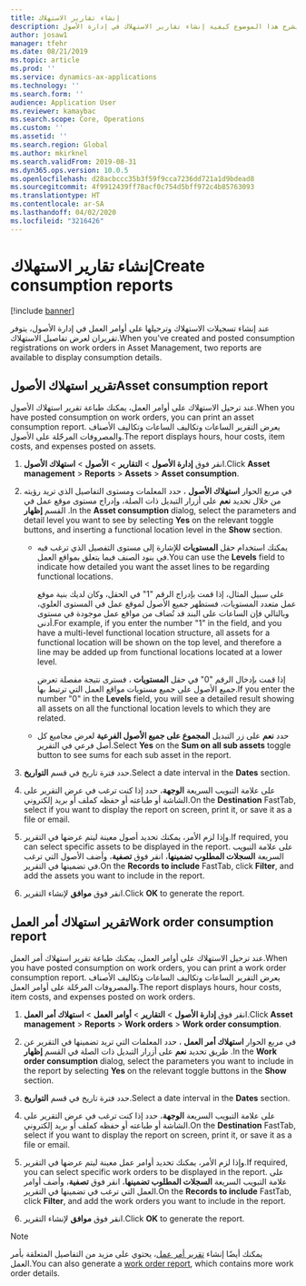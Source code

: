 ```yaml
---
title: إنشاء تقارير الاستهلاك‬
description: يشرح هذا الموضوع كيفية إنشاء تقارير الاستهلاك في إدارة الأصول.
author: josaw1
manager: tfehr
ms.date: 08/21/2019
ms.topic: article
ms.prod: ''
ms.service: dynamics-ax-applications
ms.technology: ''
ms.search.form: ''
audience: Application User
ms.reviewer: kamaybac
ms.search.scope: Core, Operations
ms.custom: ''
ms.assetid: ''
ms.search.region: Global
ms.author: mkirknel
ms.search.validFrom: 2019-08-31
ms.dyn365.ops.version: 10.0.5
ms.openlocfilehash: d28acbccc35b3f59f9cca7236dd721a1d9bdead8
ms.sourcegitcommit: 4f9912439ff78acf0c754d5bff972c4b85763093
ms.translationtype: HT
ms.contentlocale: ar-SA
ms.lasthandoff: 04/02/2020
ms.locfileid: "3216426"
---
```

# <a name="create-consumption-reports"></a><span data-ttu-id="6bbbd-103">إنشاء تقارير الاستهلاك‬</span><span class="sxs-lookup"><span data-stu-id="6bbbd-103">Create consumption reports</span></span>

[!include [banner](../../includes/banner.md)]

 

<span data-ttu-id="6bbbd-104">عند إنشاء تسجيلات الاستهلاك وترحيلها على أوامر العمل في إدارة الأصول، يتوفر تقريران لعرض تفاصيل الاستهلاك.</span><span class="sxs-lookup"><span data-stu-id="6bbbd-104">When you've created and posted consumption registrations on work orders in Asset Management, two reports are available to display consumption details.</span></span>


## <a name="asset-consumption-report"></a><span data-ttu-id="6bbbd-105">تقرير استهلاك الأصول</span><span class="sxs-lookup"><span data-stu-id="6bbbd-105">Asset consumption report</span></span>

<span data-ttu-id="6bbbd-106">عند ترحيل الاستهلاك على أوامر العمل، يمكنك طباعة تقرير استهلاك الأصول.</span><span class="sxs-lookup"><span data-stu-id="6bbbd-106">When you have posted consumption on work orders, you can print an asset consumption report.</span></span> <span data-ttu-id="6bbbd-107">يعرض التقرير الساعات وتكاليف الساعات وتكاليف الأصناف والمصروفات المرحّلة على الأصول.</span><span class="sxs-lookup"><span data-stu-id="6bbbd-107">The report displays hours, hour costs, item costs, and expenses posted on assets.</span></span>

1. <span data-ttu-id="6bbbd-108">انقر فوق **إدارة الأصول** > **التقارير** > **الأصول** > **استهلاك الأصول**.</span><span class="sxs-lookup"><span data-stu-id="6bbbd-108">Click **Asset management** > **Reports** > **Assets** > **Asset consumption**.</span></span>

2. <span data-ttu-id="6bbbd-109">في مربع الحوار **استهلاك الأصول** ، حدد المعلمات ومستوى التفاصيل الذي تريد رؤيته من خلال تحديد **نعم** على أزرار التبديل ذات الصلة، وإدراج مستوى موقع عمل في القسم **إظهار** .</span><span class="sxs-lookup"><span data-stu-id="6bbbd-109">In the **Asset consumption** dialog, select the parameters and detail level you want to see by selecting **Yes** on the relevant toggle buttons, and inserting a functional location level in the **Show** section.</span></span>
    - <span data-ttu-id="6bbbd-110">يمكنك استخدام حقل **المستويات** للإشارة إلى مستوى التفصيل الذي ترغب فيه في بنود الصنف فيما يتعلق بمواقع العمل.</span><span class="sxs-lookup"><span data-stu-id="6bbbd-110">You can use the **Levels** field to indicate how detailed you want the asset lines to be regarding functional locations.</span></span> 
    
        <span data-ttu-id="6bbbd-111">على سبيل المثال، إذا قمت بإدراج الرقم "1" في الحقل، وكان لديك بنية موقع عمل متعدد المستويات، فستظهر جميع الأصول لموقع عمل في المستوى العلوي، وبالتالي فإن الساعات على البند قد تُضاف من مواقع عمل موجودة في مستوى أدنى.‬</span><span class="sxs-lookup"><span data-stu-id="6bbbd-111">For example, if you enter the number "1" in the field, and you have a multi-level functional location structure, all assets for a functional location will be shown on the top level, and therefore a line may be added up from functional locations located at a lower level.</span></span> 
        
        <span data-ttu-id="6bbbd-112">إذا قمت بإدخال الرقم "0" في حقل **المستويات** ، فسترى نتيجة مفصلة تعرض جميع الأصول على جميع مستويات مواقع العمل التي ترتبط بها.</span><span class="sxs-lookup"><span data-stu-id="6bbbd-112">If you enter the number "0" in the **Levels** field, you will see a detailed result showing all assets on all the functional location levels to which they are related.</span></span> 
        
    - <span data-ttu-id="6bbbd-113">حدد **نعم** على زر التبديل **المجموع على جميع الأصول الفرعية** لعرض مجاميع كل أصل فرعي في التقرير.</span><span class="sxs-lookup"><span data-stu-id="6bbbd-113">Select **Yes** on the **Sum on all sub assets** toggle button to see sums for each sub asset in the report.</span></span>

3. <span data-ttu-id="6bbbd-114">حدد فترة تاريخ في قسم **التواريخ**.</span><span class="sxs-lookup"><span data-stu-id="6bbbd-114">Select a date interval in the **Dates** section.</span></span>

4. <span data-ttu-id="6bbbd-115">على علامة التبويب السريعة **الوجهة**، حدد إذا كنت ترغب في عرض التقرير على الشاشة أو طباعته أو حفظه كملف أو بريد إلكتروني.</span><span class="sxs-lookup"><span data-stu-id="6bbbd-115">On the **Destination** FastTab, select if you want to display the report on screen, print it, or save it as a file or email.</span></span>

5. <span data-ttu-id="6bbbd-116">وإذا لزم الأمر، يمكنك تحديد أصول معينة ليتم عرضها في التقرير.</span><span class="sxs-lookup"><span data-stu-id="6bbbd-116">If required, you can select specific assets to be displayed in the report.</span></span> <span data-ttu-id="6bbbd-117">على علامة التبويب السريعة **السجلات المطلوب تضمينها‬**، انقر فوق **تصفية**، وأضف الأصول التي ترغب في تضمينها في التقرير.</span><span class="sxs-lookup"><span data-stu-id="6bbbd-117">On the **Records to include** FastTab, click **Filter**, and add the assets you want to include in the report.</span></span>

6. <span data-ttu-id="6bbbd-118">انقر فوق **موافق** لإنشاء التقرير.</span><span class="sxs-lookup"><span data-stu-id="6bbbd-118">Click **OK** to generate the report.</span></span>


## <a name="work-order-consumption-report"></a><span data-ttu-id="6bbbd-119">تقرير استهلاك أمر العمل</span><span class="sxs-lookup"><span data-stu-id="6bbbd-119">Work order consumption report</span></span>

<span data-ttu-id="6bbbd-120">عند ترحيل الاستهلاك على أوامر العمل، يمكنك طباعة تقرير استهلاك أمر العمل.</span><span class="sxs-lookup"><span data-stu-id="6bbbd-120">When you have posted consumption on work orders, you can print a work order consumption report.</span></span> <span data-ttu-id="6bbbd-121">يعرض التقرير الساعات وتكاليف الساعات وتكاليف الأصناف والمصروفات المرحّلة على أوامر العمل.</span><span class="sxs-lookup"><span data-stu-id="6bbbd-121">The report displays hours, hour costs, item costs, and expenses posted on work orders.</span></span>

1. <span data-ttu-id="6bbbd-122">انقر فوق **إدارة الأصول** > **التقارير** > **أوامر العمل** > **استهلاك أمر العمل**.</span><span class="sxs-lookup"><span data-stu-id="6bbbd-122">Click **Asset management** > **Reports** > **Work orders** > **Work order consumption**.</span></span>

2. <span data-ttu-id="6bbbd-123">في مربع الحوار **استهلاك أمر العمل** ، حدد المعلمات التي تريد تضمينها في التقرير عن طريق تحديد **نعم** على أزرار التبديل ذات الصلة في القسم **إظهار** .</span><span class="sxs-lookup"><span data-stu-id="6bbbd-123">In the **Work order consumption** dialog, select the parameters you want to include in the report by selecting **Yes** on the relevant toggle buttons in the **Show** section.</span></span>

3. <span data-ttu-id="6bbbd-124">حدد فترة تاريخ في قسم **التواريخ**.</span><span class="sxs-lookup"><span data-stu-id="6bbbd-124">Select a date interval in the **Dates** section.</span></span>

4. <span data-ttu-id="6bbbd-125">على علامة التبويب السريعة **الوجهة**، حدد إذا كنت ترغب في عرض التقرير على الشاشة أو طباعته أو حفظه كملف أو بريد إلكتروني.</span><span class="sxs-lookup"><span data-stu-id="6bbbd-125">On the **Destination** FastTab, select if you want to display the report on screen, print it, or save it as a file or email.</span></span>

5. <span data-ttu-id="6bbbd-126">وإذا لزم الأمر، يمكنك تحديد أوامر عمل معينة ليتم عرضها في التقرير.</span><span class="sxs-lookup"><span data-stu-id="6bbbd-126">If required, you can select specific work orders to be displayed in the report.</span></span> <span data-ttu-id="6bbbd-127">على علامة التبويب السريعة **السجلات المطلوب تضمينها‬**، انقر فوق **تصفية**، وأضف أوامر العمل التي ترغب في تضمينها في التقرير.</span><span class="sxs-lookup"><span data-stu-id="6bbbd-127">On the **Records to include** FastTab, click **Filter**, and add the work orders you want to include in the report.</span></span>

6. <span data-ttu-id="6bbbd-128">انقر فوق **موافق** لإنشاء التقرير.</span><span class="sxs-lookup"><span data-stu-id="6bbbd-128">Click **OK** to generate the report.</span></span>


>[!NOTE]
><span data-ttu-id="6bbbd-129">يمكنك أيضًا إنشاء [تقرير أمر عمل](../work-orders/work-order-report.md)، يحتوي على مزيد من التفاصيل المتعلقة بأمر العمل.</span><span class="sxs-lookup"><span data-stu-id="6bbbd-129">You can also generate a [work order report](../work-orders/work-order-report.md), which contains more work order details.</span></span>

